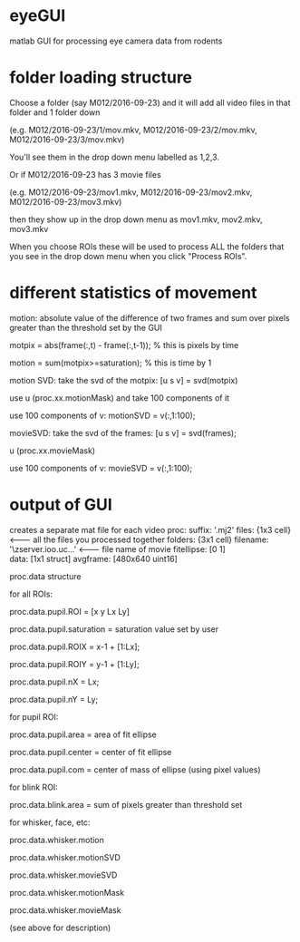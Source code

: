 # eyeGUI
matlab GUI for processing eye camera data from rodents

# folder loading structure
Choose a folder (say M012/2016-09-23) and it will add all video files in that folder and 1 folder down 

(e.g. M012/2016-09-23/1/mov.mkv, M012/2016-09-23/2/mov.mkv, M012/2016-09-23/3/mov.mkv) 

You'll see them in the drop down menu labelled as 1,2,3. 

Or if M012/2016-09-23 has 3 movie files 

(e.g. M012/2016-09-23/mov1.mkv, M012/2016-09-23/mov2.mkv, M012/2016-09-23/mov3.mkv) 

then they show up in the drop down menu as mov1.mkv, mov2.mkv, mov3.mkv

When you choose ROIs these will be used to process ALL the folders that you see in the drop down menu when you click "Process ROIs".


# different statistics of movement
motion: absolute value of the difference of two frames and sum over pixels greater than the threshold set by the GUI 

motpix = abs(frame(:,t) - frame(:,t-1)); % this is pixels by time

motion = sum(motpix>=saturation); % this is time by 1

motion SVD: take the svd of the motpix: [u s v] = svd(motpix)

use u (proc.xx.motionMask) and take 100 components of it

use 100 components of v: motionSVD = v(:,1:100);

movieSVD: take the svd of the frames: [u s v] = svd(frames);

u (proc.xx.movieMask)

use 100 components of v: movieSVD = v(:,1:100);
                  
# output of GUI
creates a separate mat file for each video
proc:
        suffix: '.mj2'
         files: {1x3 cell} <--- all the files you processed together
       folders: {3x1 cell}
      filename: '\\zserver.ioo.uc…' <--- file name of movie
    fitellipse: [0 1]          
          data: [1x1 struct]
      avgframe: [480x640 uint16]

proc.data structure

for all ROIs:

proc.data.pupil.ROI = [x y Lx Ly]

proc.data.pupil.saturation = saturation value set by user

proc.data.pupil.ROIX = x-1 + [1:Lx];

proc.data.pupil.ROIY = y-1 + [1:Ly];

proc.data.pupil.nX   = Lx;

proc.data.pupil.nY   = Ly;

for pupil ROI:

proc.data.pupil.area   = area of fit ellipse

proc.data.pupil.center = center of fit ellipse

proc.data.pupil.com    = center of mass of ellipse (using pixel values)

for blink ROI:

proc.data.blink.area   = sum of pixels greater than threshold set

for whisker, face, etc:

proc.data.whisker.motion

proc.data.whisker.motionSVD

proc.data.whisker.movieSVD

proc.data.whisker.motionMask

proc.data.whisker.movieMask


   (see above for description)
          


